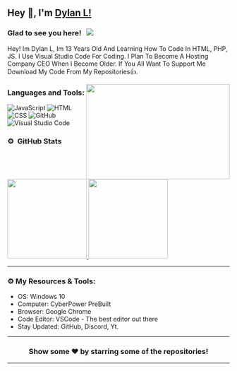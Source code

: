## Hey 👋, I'm [Dylan L!](https://github.com/DevDylanL)

### Glad to see you here! &nbsp; ![](https://komarev.com/ghpvc/?username=DevDylanL&label=Views&color=blue&style=plastic)

Hey! Im Dylan L, Im 13 Years Old And Learning How To Code In HTML, PHP, JS. I Use Visual Studio Code For Coding. I Plan To Become A Hosting Company CEO When I Become Older. If You All Want To Support Me Download My Code From My Repositories👍. 

<img align="right" height="215" width="325" alt="" src="https://cdn.dribbble.com/users/416610/screenshots/4801105/coding_desk_flat_vector_ui_ux_design_illustration_motion_animation_gif2.gif" />

### Languages and Tools:

![JavaScript](https://img.shields.io/badge/-JavaScript-333333?style=flat&logo=javascript)
![HTML](https://img.shields.io/badge/-HTML-333333?style=flat&logo=HTML5)
![CSS](https://img.shields.io/badge/-CSS-333333?style=flat&logo=CSS3&logoColor=1572B6)
![GitHub](https://img.shields.io/badge/-GitHub-333333?style=flat&logo=github)
![Visual Studio Code](https://img.shields.io/badge/-Visual%20Studio%20Code-333333?style=flat&logo=visual-studio-code&logoColor=007ACC)

### ⚙️ &nbsp;GitHub Stats

<p align="left">
<a href="https://github.com/DevDylanL">
  <img height="180em" src="https://github-readme-stats-eight-theta.vercel.app/api?username=DevDylanL&show_icons=true&theme=react&include_all_commits=true&count_private=true"/>
  <img height="180em" src="https://github-readme-stats-eight-theta.vercel.app/api/top-langs/?username=DevDylanL&layout=compact&langs_count=8&theme=react"/>
</a>
</p>

---

### ⚙️ My Resources & Tools:

- OS: Windows 10
- Computer: CyberPower PreBuilt
- Browser: Google Chrome
- Code Editor: VSCode - The best editor out there
- Stay Updated: GitHub, Discord, Yt.

---

<h3 align=center>Show some ❤️ by starring some of the repositories!</h3>

---
